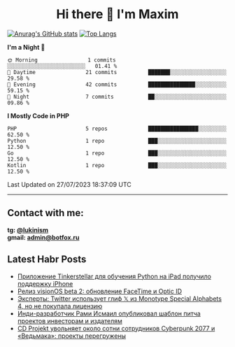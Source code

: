 ## <h1 align="center">Hi there 👋 I'm Maxim</h1>

[![Anurag's GitHub stats](https://github-readme-stats.vercel.app/api?username=lukinism)](https://github.com/anuraghazra/github-readme-stats) [![Top Langs](https://github-readme-stats.vercel.app/api/top-langs/?username=lukinism)](https://github.com/anuraghazra/github-readme-stats)

<!--START_SECTION:waka-->
**I'm a Night 🦉** 

```text
🌞 Morning                1 commits           ░░░░░░░░░░░░░░░░░░░░░░░░░   01.41 % 
🌆 Daytime                21 commits          ███████░░░░░░░░░░░░░░░░░░   29.58 % 
🌃 Evening                42 commits          ███████████████░░░░░░░░░░   59.15 % 
🌙 Night                  7 commits           ██░░░░░░░░░░░░░░░░░░░░░░░   09.86 % 
```


**I Mostly Code in PHP** 

```text
PHP                      5 repos             ████████████████░░░░░░░░░   62.50 % 
Python                   1 repo              ███░░░░░░░░░░░░░░░░░░░░░░   12.50 % 
Go                       1 repo              ███░░░░░░░░░░░░░░░░░░░░░░   12.50 % 
Kotlin                   1 repo              ███░░░░░░░░░░░░░░░░░░░░░░   12.50 % 
```




 Last Updated on 27/07/2023 18:37:09 UTC
<!--END_SECTION:waka-->
___
## Contact with me:
**tg: [@lukinism](https://t.me/lukinism)  
gmail: admin@botfox.ru**

## Latest Habr Posts
<!-- BLOG-POST-LIST:START -->
- [Приложение Tinkerstellar для обучения Python на iPad получило поддержку iPhone](https://habr.com/ru/news/750782/)
- [Релиз visionOS beta 2: обновление FaceTime и Optic ID](https://habr.com/ru/news/750766/)
- [Эксперты: Twitter использует глиф 𝕏 из Monotype Special Alphabets 4, но не покупала лицензию](https://habr.com/ru/news/750740/)
- [Инди-разработчик Рами Исмаил опубликовал шаблон питча проектов инвесторам и издателям](https://habr.com/ru/news/750594/)
- [CD Projekt увольняет около сотни сотрудников Cyberpunk 2077 и «Ведьмака»: проекты перегружены](https://habr.com/ru/news/750562/)
<!-- BLOG-POST-LIST:END -->
